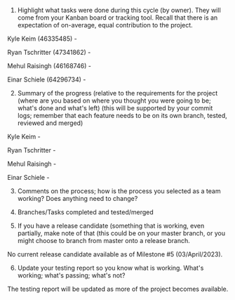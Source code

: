 1. Highlight what tasks were done during this cycle (by owner).   They will come from your Kanban board or tracking tool. Recall that there is an expectation of on-average, equal contribution to the project.

Kyle Keim (46335485) - 


Ryan Tschritter (47341862) - 


Mehul Raisingh (46168746) -  


Einar Schiele (64296734) -  




2. Summary of the progress (relative to the requirements for the project (where are you based on where you thought you were going to be;  what's done and what's left) (this will be supported by your commit logs; remember that each feature needs to be on its own branch, tested, reviewed and merged)

Kyle Keim - 

Ryan Tschritter - 

Mehul Raisingh - 

Einar Schiele - 

3. Comments on the process;  how is the process you selected as a team working?  Does anything need to change?




4. Branches/Tasks completed and tested/merged 




5. If you have a release candidate (something that is working, even partially, make note of that (this could be on your master branch, or you might choose to branch from master onto a release branch.  

No current release candidate available as of Milestone #5 (03/April/2023).

6. Update your testing report so you know what is working.  What's working; what's passing; what's not? 

The testing report will be updated as more of the project becomes available.
